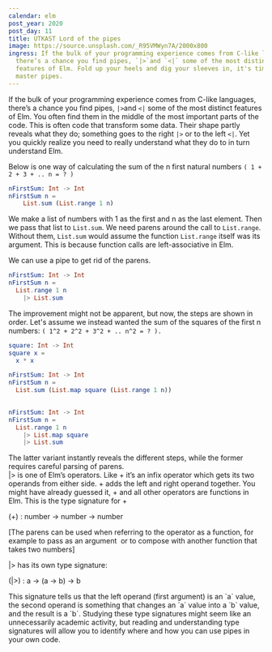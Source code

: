 ```yaml
---
calendar: elm
post_year: 2020
post_day: 11
title: UTKAST Lord of the pipes
image: https://source.unsplash.com/_R95VMWyn7A/2000x800
ingress: If the bulk of your programming experience comes from C-like languages,
  there’s a chance you find pipes, `|>`and `<|` some of the most distinct
  features of Elm. Fold up your heels and dig your sleeves in, it's time to
  master pipes.
---
```

If the bulk of your programming experience comes from C-like languages, there’s a chance you find pipes, `|>`and `<|` some of the most distinct features of Elm. You often find them in the middle of the most important parts of the code. This is often code that transform some data. Their shape partly reveals what they do; something goes to the right `|>` or to the left `<|`. Yet you quickly realize you need to really understand what they do to in turn understand Elm.

Below is one way of calculating the sum of the n first natural numbers `( 1 + 2 + 3 + .. n = ? )`

```elm
nFirstSum: Int -> Int
nFirstSum n =
    List.sum (List.range 1 n)
```

We make a list of numbers with 1 as the first and n as the last element. Then we pass that list to `List.sum`.  We need parens around the call to `List.range`. Without them, `List.sum` would assume the function `List.range` itself was its argument. This is because function calls are left-associative in Elm. 

We can use a pipe to get rid of the parens.

```elm
nFirstSum: Int -> Int
nFirstSum n =
  List.range 1 n
    |> List.sum
```

The improvement might not be apparent, but now, the steps are shown in order. Let's assume we instead wanted the sum of the squares of the first n numbers: `( 1^2 + 2^2 + 3^2 + .. n^2 = ? ).`

```elm
square: Int -> Int
square x = 
  x * x

nFirstSum: Int -> Int
nFirstSum n =
  List.sum (List.map square (List.range 1 n))
    

nFirstSum: Int -> Int
nFirstSum n =
  List.range 1 n
    |> List.map square
    |> List.sum 
```

The latter variant instantly reveals the different steps, while the former requires careful parsing of parens.\
|> is one of Elm’s operators. Like + it’s an infix operator which gets its two operands from either side. + adds the left and right operand together. You might have already guessed it, + and all other operators are functions in Elm. This is the type signature for +

(+) : number -> number -> number

\[The parens can be used when referring to the operator as a function, for example to pass as an argument  or to compose with another function that takes two numbers]

\|> has its own type signature:

(|>) : a -> (a -> b) -> b

This signature tells us that the left operand (first argument) is an \`a\` value, the second operand is something that changes an \`a\` value into a \`b\` value, and the result is a \`b\`. Studying these type signatures might seem like an unnecessarily academic activity, but reading and understanding type signatures will allow you to identify where and how you can use pipes in your own code.